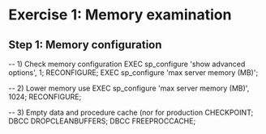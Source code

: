 # Exercise 1: Memory examination



## Step 1: Memory configuration



-- 1) Check memory configuration
EXEC sp_configure 'show advanced options', 1;
RECONFIGURE;
EXEC sp_configure 'max server memory (MB)';

-- 2) Lower memory use
EXEC sp_configure 'max server memory (MB)', 1024;
RECONFIGURE;

-- 3) Empty data and procedure cache (nor for production
CHECKPOINT;
DBCC DROPCLEANBUFFERS;
DBCC FREEPROCCACHE;
